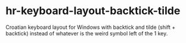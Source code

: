 # hr-keyboard-layout-backtick-tilde

Croatian keyboard layout for Windows with backtick and tilde (shift + backtick) instead of whatever is the weird symbol left of the 1 key.